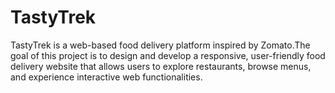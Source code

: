 # TastyTrek
TastyTrek is a web-based food delivery platform inspired by Zomato.The goal of this project is to design and develop a responsive, user-friendly food delivery website that allows users to explore restaurants, browse menus, and experience interactive web functionalities.
